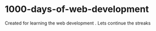 # 1000-days-of-web-development
 Created for learning the web development . Lets continue the streaks
